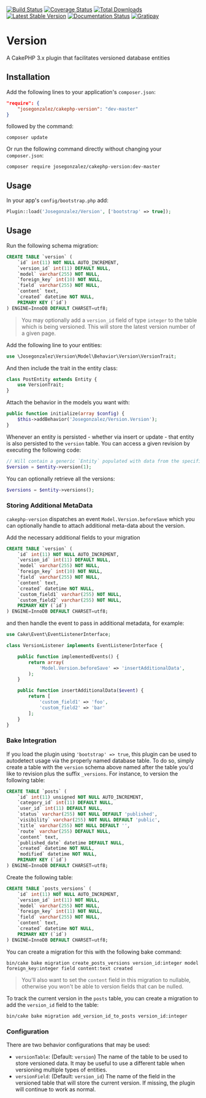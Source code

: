 [![Build Status](https://img.shields.io/travis/josegonzalez/cakephp-version/master.svg?style=flat-square)](https://travis-ci.org/josegonzalez/cakephp-version)
[![Coverage Status](https://img.shields.io/coveralls/josegonzalez/cakephp-version.svg?style=flat-square)](https://coveralls.io/r/josegonzalez/cakephp-version?branch=master)
[![Total Downloads](https://img.shields.io/packagist/dt/josegonzalez/cakephp-version.svg?style=flat-square)](https://packagist.org/packages/josegonzalez/cakephp-version)
[![Latest Stable Version](https://img.shields.io/packagist/v/josegonzalez/cakephp-version.svg?style=flat-square)](https://packagist.org/packages/josegonzalez/cakephp-version)
[![Documentation Status](https://readthedocs.org/projects/cakephp-version/badge/?version=latest&style=flat-square)](https://readthedocs.org/projects/cakephp-version/?badge=latest)
[![Gratipay](https://img.shields.io/gratipay/josegonzalez.svg?style=flat-square)](https://gratipay.com/~josegonzalez/)

# Version

A CakePHP 3.x plugin that facilitates versioned database entities

## Installation

Add the following lines to your application's `composer.json`:

```json
"require": {
    "josegonzalez/cakephp-version": "dev-master"
}
```

followed by the command:

`composer update`

Or run the following command directly without changing your `composer.json`:

`composer require josegonzalez/cakephp-version:dev-master`

## Usage

In your app's `config/bootstrap.php` add:

```php
Plugin::load('Josegonzalez/Version', ['bootstrap' => true]);
```

## Usage

Run the following schema migration:

```sql
CREATE TABLE `version` (
    `id` int(11) NOT NULL AUTO_INCREMENT,
    `version_id` int(11) DEFAULT NULL,
    `model` varchar(255) NOT NULL,
    `foreign_key` int(10) NOT NULL,
    `field` varchar(255) NOT NULL,
    `content` text,
    `created` datetime NOT NULL,
    PRIMARY KEY (`id`)
) ENGINE=InnoDB DEFAULT CHARSET=utf8;
```

> You may optionally add a `version_id` field of type `integer` to the table which is being versioned. This will store the latest version number of a given page.

Add the following line to your entities:

```php
use \Josegonzalez\Version\Model\Behavior\Version\VersionTrait;
```

And then include the trait in the entity class:

```php
class PostEntity extends Entity {
    use VersionTrait;
}
```

Attach the behavior in the models you want with:

```php
public function initialize(array $config) {
    $this->addBehavior('Josegonzalez/Version.Version');
}
```

Whenever an entity is persisted - whether via insert or update - that entity is also persisted to the `version` table. You can access a given revision by executing the following code:

```php
// Will contain a generic `Entity` populated with data from the specified version.
$version = $entity->version(1);
```

You can optionally retrieve all the versions:

```php
$versions = $entity->versions();
```

### Storing Additional MetaData

`cakephp-version` dispatches an event `Model.Version.beforeSave` which you can optionally handle to attach additional meta-data about the version.

Add the necessary additional fields to your migration

```sql
CREATE TABLE `version` (
    `id` int(11) NOT NULL AUTO_INCREMENT,
    `version_id` int(11) DEFAULT NULL,
    `model` varchar(255) NOT NULL,
    `foreign_key` int(10) NOT NULL,
    `field` varchar(255) NOT NULL,
    `content` text,
    `created` datetime NOT NULL,
    `custom_field1` varchar(255) NOT NULL,
    `custom_field2` varchar(255) NOT NULL,
    PRIMARY KEY (`id`)
) ENGINE=InnoDB DEFAULT CHARSET=utf8;
```

and then handle the event to pass in additional metadata, for example:

```php
use Cake\Event\EventListenerInterface;

class VersionListener implements EventListenerInterface {

    public function implementedEvents() {
        return array(
            'Model.Version.beforeSave' => 'insertAdditionalData',
        );
    }

    public function insertAdditionalData($event) {
        return [
            'custom_field1' => 'foo',
            'custom_field2' => 'bar'
        ];
    }
}
```

### Bake Integration

If you load the plugin using `'bootstrap' => true`, this plugin can be used to autodetect usage via the properly named database table. To do so, simply create a table with the `version` schema above named after the table you'd like to revision plus the suffix `_versions`. For instance, to version the following table:

```sql
CREATE TABLE `posts` (
    `id` int(11) unsigned NOT NULL AUTO_INCREMENT,
    `category_id` int(11) DEFAULT NULL,
    `user_id` int(11) DEFAULT NULL,
    `status` varchar(255) NOT NULL DEFAULT 'published',
    `visibility` varchar(255) NOT NULL DEFAULT 'public',
    `title` varchar(255) NOT NULL DEFAULT '',
    `route` varchar(255) DEFAULT NULL,
    `content` text,
    `published_date` datetime DEFAULT NULL,
    `created` datetime NOT NULL,
    `modified` datetime NOT NULL,
    PRIMARY KEY (`id`)
) ENGINE=InnoDB DEFAULT CHARSET=utf8;
```

Create the following table:

```sql
CREATE TABLE `posts_versions` (
    `id` int(11) NOT NULL AUTO_INCREMENT,
    `version_id` int(11) NOT NULL,
    `model` varchar(255) NOT NULL,
    `foreign_key` int(11) NOT NULL,
    `field` varchar(255) NOT NULL,
    `content` text,
    `created` datetime NOT NULL,
    PRIMARY KEY (`id`)
) ENGINE=InnoDB DEFAULT CHARSET=utf8;
```

You can create a migration for this with the following bake command:

```shell
bin/cake bake migration create_posts_versions version_id:integer model foreign_key:integer field content:text created
```

> You'll also want to set the `content` field in this migration to nullable, otherwise you won't be able to version fields that can be nulled.

To track the current version in the `posts` table, you can create a migration to add the `version_id` field to the table:

```shell
bin/cake bake migration add_version_id_to_posts version_id:integer
```

### Configuration

There are two behavior configurations that may be used:

- `versionTable`: (Default: `version`) The name of the table to be used to store versioned data. It may be useful to use a different table when versioning multiple types of entities.
- `versionField`: (Default: `version_id`) The name of the field in the versioned table that will store the current version. If missing, the plugin will continue to work as normal.
